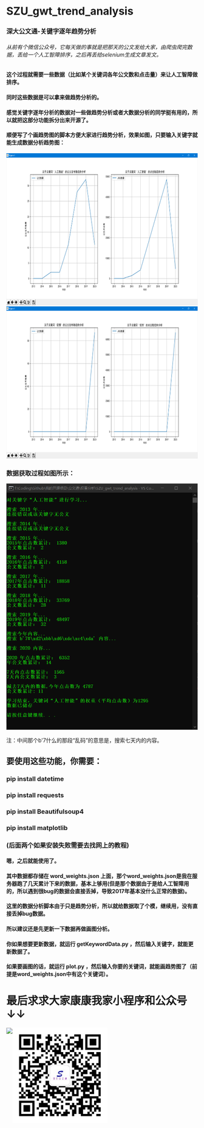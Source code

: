 # SZU_gwt_trend_analysis
### 深大公文通-关键字逐年趋势分析


###### 从前有个微信公众号，它每天做的事就是把那天的公文发给大家，由爬虫爬完数据，丢给一个人工智障排序，之后再丢给selenium生成文章发文。


#### 这个过程就需要一些数据（比如某个关键词各年公文数和点击量）来让人工智障做排序。

#### 同时这些数据是可以拿来做趋势分析的。

#### 感觉关键字逐年分析的数据对一些做趋势分析或者大数据分析的同学挺有用的，所以就把这部分功能拆分出来开源了。

#### 顺便写了个画趋势图的脚本方便大家进行趋势分析，效果如图，只要输入关键字就能生成数据分析趋势图：

<img src="pic/关键字趋势分析.png" height = "400" div align=center/>

<img src="pic/趋势分析2.png" height = "400" div align=center/>

### 数据获取过程如图所示：

![数据获取](pic/数据获取.png)

注：中间那个b'7什么的那段“乱码”的意思是，搜索七天内的内容。



## 要使用这些功能，你需要：

### pip install datetime
### pip install requests
### pip install Beautifulsoup4  
### pip install matplotlib 

### (后面两个如果安装失败需要去找网上的教程)



#### 嗯，之后就能使用了。



#### 其中数据都存储在 word_weights.json 上面，那个word_weights.json是我在服务器跑了几天累计下来的数据，基本上够用(但是那个数据由于是给人工智障用的，所以遇到很bug的数据会直接丢掉，导致2017年基本没什么正常的数据)。

#### 这里的数据分析脚本由于只是趋势分析，所以就给数据取了个模，继续用，没有直接丢掉bug数据。

#### 所以建议还是先更新一下数据再做画图分析。

#### 你如果想要更新数据，就运行 getKeywordData.py ，然后输入关键字，就能更新数据了。

#### 如果要画图的话，就运行 plot.py ，然后输入你要的关键词，就能画趋势图了（前提是word_weights.json中有这个关键词）。



# 最后求求大家康康我家小程序和公众号 ↓↓

<img src="pic/小程序.png" height = "150" div align=left />

<img src="pic/公众号.jpg" height = "250" div align=left />

